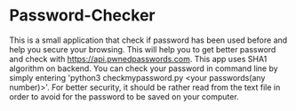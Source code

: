 # Password-Checker
This is a small application that check if password has been used before and help you secure your browsing. This will help you to get better password and check with https://api.pwnedpasswords.com. This app uses SHA1 algorithm on backend. You can check your password in command line by simply entering 'python3 checkmypassword.py <your passwords(any number)>'. For better security, it should be rather read from the text file in order to avoid for the password to be saved on your computer.

